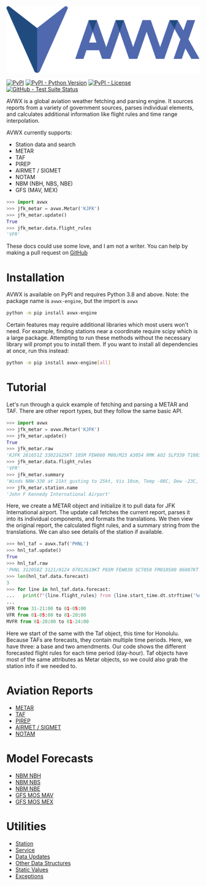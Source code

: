 ![AVWX logo](assets/images/avwx-logo-color-200.png)

[![PyPI](https://img.shields.io/pypi/v/avwx-engine?style=flat)](https://pypi.python.org/pypi/avwx-engine/)
[![PyPI - Python Version](https://img.shields.io/pypi/pyversions/avwx-engine?style=flat)](https://pypi.python.org/pypi/avwx-engine/)
[![PyPI - License](https://img.shields.io/pypi/l/avwx-engine?style=flat)](https://pypi.python.org/pypi/avwx-engine/)
[![GitHub - Test Suite Status](https://github.com/avwx-rest/avwx-engine/actions/workflows/test.yml/badge.svg)]()

AVWX is a global aviation weather fetching and parsing engine. It sources
reports from a variety of government sources, parses individual elements, and
calculates additional information like flight rules and time range
interpolation.

AVWX currently supports:

- Station data and search
- METAR
- TAF
- PIREP
- AIRMET / SIGMET
- NOTAM
- NBM (NBH, NBS, NBE)
- GFS (MAV, MEX)

```python
>>> import avwx
>>> jfk_metar = avwx.Metar('KJFK')
>>> jfk_metar.update()
True
>>> jfk_metar.data.flight_rules
'VFR'
```

These docs could use some love, and I am not a writer. You can help by making a
pull request on [GitHub](https://github.com/avwx-rest/avwx-engine)

# Installation

AVWX is available on PyPI and requires Python 3.8 and above. Note: the package
name is ``avwx-engine``, but the import is ``avwx``

```bash
python -m pip install avwx-engine
```

Certain features may require additional libraries which most users won't need.
For example, finding stations near a coordinate require scipy which is a large
package. Attempting to run these methods without the necessary library will
prompt you to install them. If you want to install all dependencies at once,
run this instead:

```sh
python -m pip install avwx-engine[all]
```

# Tutorial

Let's run through a quick example of fetching and parsing a METAR and TAF.
There are other report types, but they follow the same basic API.

```python
>>> import avwx
>>> jfk_metar = avwx.Metar('KJFK')
>>> jfk_metar.update()
True
>>> jfk_metar.raw
'KJFK 281651Z 33021G25KT 10SM FEW060 M08/M23 A3054 RMK AO2 SLP339 T10831228'
>>> jfk_metar.data.flight_rules
'VFR'
>>> jfk_metar.summary
'Winds NNW-330 at 21kt gusting to 25kt, Vis 10sm, Temp -08C, Dew -23C, Alt 30.54inHg, Few clouds at 6000ft'
>>> jfk_metar.station.name
'John F Kennedy International Airport'
```

Here, we create a METAR object and initialize it to pull data for JFK
International airport. The update call fetches the current report, parses it
into its individual components, and formats the translations. We then view the
original report, the calculated flight rules, and a summary string from the
translations. We can also see details of the station if available.

```python
>>> hnl_taf = avwx.Taf('PHNL')
>>> hnl_taf.update()
True
>>> hnl_taf.raw
'PHNL 312058Z 3121/0124 07012G19KT P6SM FEW030 SCT050 FM010500 06007KT P6SM FEW025 SCT045 FM012000 07012G19KT P6SM OVC030 SCT050'
>>> len(hnl_taf.data.forecast)
3
>>> for line in hnl_taf.data.forecast:
...   print(f"{line.flight_rules} from {line.start_time.dt.strftime('%d-%H:%M')} to {line.end_time.dt.strftime('%d-%H:%M')}")
...
VFR from 31-21:00 to 01-05:00
VFR from 01-05:00 to 01-20:00
MVFR from 01-20:00 to 01-24:00
```

Here we start of the same with the Taf object, this time for Honolulu. Because
TAFs are forecasts, they contain multiple time periods. Here, we have three: a
base and two amendments. Our code shows the different forecasted flight rules
for each time period (day-hour). Taf objects have most of the same attributes
as Metar objects, so we could also grab the station info if we needed to.

# Aviation Reports

* [METAR](./avwx/current/metar.html)
* [TAF](./avwx/current/taf.html)
* [PIREP](./avwx/current/pirep.html)
* [AIRMET / SIGMET](./avwx/current/airsigmet.html)
* [NOTAM](./avwx/current/notam.html)

# Model Forecasts

* [NBM NBH](./avwx/forecast/nbm.html#nbh)
* [NBM NBS](./avwx/forecast/nbm.html#nbs)
* [NBM NBE](./avwx/forecast/nbm.html#nbe)
* [GFS MOS MAV](./avwx/gfs.html#mav)
* [GFS MOS MEX](./avwx/gfs.html#mex)

# Utilities

* [Station](./avwx/station.html)
* [Service]()
* [Data Updates](./avwx/data.html)
* [Other Data Structures]()
* [Static Values]()
* [Exceptions](./avwx/exceptions.html)